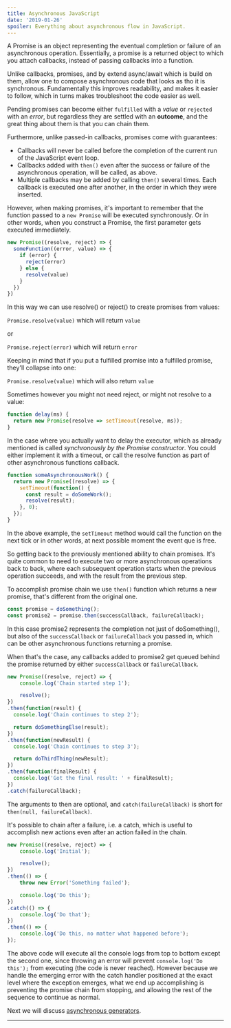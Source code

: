 ```yaml
---
title: Asynchronous JavaScript
date: '2019-01-26'
spoiler: Everything about asynchronous flow in JavaScript.
---
```


A Promise is an object representing the eventual completion or failure of an asynchronous operation.
Essentially, a promise is a returned object to which you attach callbacks, instead of passing callbacks into a function.

Unlike callbacks, promises, and by extend async/await which is build on them,
allow one to compose asynchronous code that looks as tho it is synchronous.
Fundamentally this improves readability, and makes it easier to follow, which in turns makes troubleshoot the code easier as well.

Pending promises can become either `fulfilled` with a _value_ or `rejected` with an _error_,
but regardless they are settled with an __outcome__, and the great thing about them is that you can chain them.

Furthermore, unlike passed-in callbacks, promises come with guarantees:
 - Callbacks will never be called before the completion of the current run of the JavaScript event loop.
 - Callbacks added with `then()` even after the success or failure of the asynchronous operation, will be called, as above.
 - Multiple callbacks may be added by calling `then()` several times. Each callback is executed one after another, in the order in which they were inserted.

However, when making promises, it's important to remember that the function passed to a `new Promise` will be executed synchronously.
Or in other words, when you construct a Promise, the first parameter gets executed immediately.

```js
new Promise((resolve, reject) => {
  someFunction((error, value) => {
    if (error) {
      reject(error)
    } else {
      resolve(value)
    }
  })
})
```

In this way we can use resolve() or reject() to create promises from values:

`Promise.resolve(value)` which will return `value`

or

`Promise.reject(error)` which will return `error`

Keeping in mind that if you put a fulfilled promise into a fulfilled promise, they'll collapse into one:

`Promise.resolve(value)` which will also return `value`

Sometimes however you might not need reject, or might not resolve to a value:
```js
function delay(ms) {
  return new Promise(resolve => setTimeout(resolve, ms));
}
```

In the case where you actually want to delay the executor,
which as already mentioned is called _synchronously by the Promise constructor_.
You could either implement it with a timeout, or call the resolve function as part of other asynchronous functions callback.
```js
function someAsynchronousWork() {
  return new Promise((resolve) => {
    setTimeout(function() {
      const result = doSomeWork();
      resolve(result);
    }, 0);
  });
}
```
In the above example, the `setTimeout` method would call the function on the next tick or in other words, at next possible moment the event que is free.

So getting back to the previously mentioned ability to chain promises.
It's quite common to need to execute two or more asynchronous operations back to back,
where each subsequent operation starts when the previous operation succeeds, and with the result from the previous step.

To accomplish promise chain we use `then()` function which returns a new promise, that's different from the original one.

```js
const promise = doSomething();
const promise2 = promise.then(successCallback, failureCallback);
```

In this case promise2 represents the completion not just of doSomething(),
but also of the `successCallback` or `failureCallback` you passed in,
which can be other asynchronous functions returning a promise.

When that's the case,
any callbacks added to promise2 get queued behind the promise returned by either `successCallback` or `failureCallback`.

```js
new Promise((resolve, reject) => {
    console.log('Chain started step 1');

    resolve();
})
.then(function(result) {
  console.log('Chain continues to step 2');

  return doSomethingElse(result);
})
.then(function(newResult) {
  console.log('Chain continues to step 3');

  return doThirdThing(newResult);
})
.then(function(finalResult) {
  console.log('Got the final result: ' + finalResult);
})
.catch(failureCallback);
```

The arguments to then are optional, and `catch(failureCallback)` is short for `then(null, failureCallback)`.

It's possible to chain after a failure, i.e. a catch,
which is useful to accomplish new actions even after an action failed in the chain.

```js
new Promise((resolve, reject) => {
    console.log('Initial');

    resolve();
})
.then(() => {
    throw new Error('Something failed');

    console.log('Do this');
})
.catch(() => {
    console.log('Do that');
})
.then(() => {
    console.log('Do this, no matter what happened before');
});
```

The above code will execute all the console logs from top to bottom except the second one,
since throwing an error will prevent `console.log('Do this');` from executing (the code is never reached).
However because we handle the emerging error with the catch handler positioned at the exact level where the exception emerges,
what we end up accomplishing is preventing the promise chain from stopping,
and allowing the rest of the sequence to continue as normal.

Next we will discuss [asynchronous generators](/#/).

---
